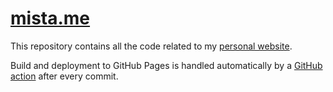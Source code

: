 # [mista.me](http://mista.me)

This repository contains all the code related to my [personal website](http://mista.me). 

Build and deployment to GitHub Pages is handled automatically by a [GitHub action](https://github.com/agustinmista/website/blob/master/.github/workflows/build-and-deploy.yml) after every commit.

